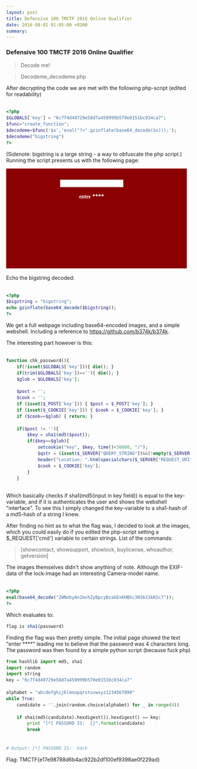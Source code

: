 ```yaml
---
layout: post
title: Defensive 100 TMCTF 2016 Online Qualifier
date: 2016-08-01 01:05:00 +0200
summary:
---
```



### Defensive 100 TMCTF 2016 Online Qualifier

> Decode me!

>Decodeme_decodeme.php

After decrypting the code we are met with the following php-script (edited for readability)


```php

<?php
$GLOBALS['key'] = "6c7f4d49729e58d7a458999b570e0151bc034ca7";
$func="create_function";
$decodeme=$func('$x','eval("?>".gzinflate(base64_decode($x)));');
$decodeme("bigstring")
?>

```

(Sidenote: bigstring is a large string - a way to obfuscate the php script.)
Running the script presents us with the following page:

![bilde1](https://github.com/ItemizeNTNU/ItemizeNTNU.github.io/blob/master/images/bilde1.PNG?raw=true)

Echo the bigstring decoded:


```php

<?php
$bigstring = "bigstring";
echo gzinflate(base64_decode($bigstring));
?>

```

We get a full webpage including base64-encoded images, and a simple webshell. Including a reference to https://github.com/b374k/b374k.

The interesting part however is this:

```php

function chk_password(){
    if(!isset($GLOBALS['key'])){ die(); }
    if(trim($GLOBALS['key'])==''){ die(); }
    $glob = $GLOBALS['key'];

    $post = '';
    $cook = '';
    if (isset($_POST['key'])) { $post = $_POST['key']; }
    if (isset($_COOKIE['key'])) { $cook = $_COOKIE['key']; }
    if ($cook==$glob) { return; }

    if($post != ''){
	    $key = sha1(md5($post));
        if($key==$glob){
		    setcookie("key", $key, time()+36000, "/");
            $qstr = (isset($_SERVER["QUERY_STRING"])&&(!empty($_SERVER["QUERY_STRING"])))?"?".$_SERVER["QUERY_STRING"]:"";
		    header("Location: ".htmlspecialchars($_SERVER["REQUEST_URI"].$qstr, 2 | 1));
        	$cook = $_COOKIE['key'];
	    }
    }
    
```

Which basically checks if sha1(md5(input in key field)) is equal to the key-variable, and if it is authenticates the user and shows the webshell "interface". To see this I simply changed the key-variable to a sha1-hash of a md5-hash of a string I knew.

After finding no hint as to what the flag was, I decided to look at the images, which you could easily do if you edited the php-script setting a $_REQUEST['cmd'] variable to certain strings. List of the commands:

> [showcontact, showsupport, showlock, buylicense, whoauthor, getversion]

The images themselves didn't show anything of note. Although the EXIF-data of the lock-image had an interesting Camera-model name.

```php

<?php
eval(base64_decode("ZWNobyAnZmxhZyBpcyBzaGExKHBhc3N3b3JkKSc7"));
?>

```

Which evaluates to:

```php
flag is sha1(password)
```

Finding the flag was then pretty simple. The initial page showed the text "enter ****" leading me to believe that the password was 4 characters long. The password was then found by a simple python script (because fuck php)

```python
from hashlib import md5, sha1
import random
import string
key = "6c7f4d49729e58d7a458999b570e0151bc034ca7"

alphabet = "abcdefghijklmnopqrstuvwxyz1234567890"
while True:
    candidate = ''.join(random.choice(alphabet) for _ in range(4))

    if sha1(md5(candidate).hexdigest()).hexdigest() == key:
        print "[*] PASSORD IS:  {}".format(candidate)
        break
        
        
# Output: [*] PASSORD IS:  h4ck
```

Flag: TMCTF{e17e98788d6b4ac922b2df100ef9398ae0f229ad}
